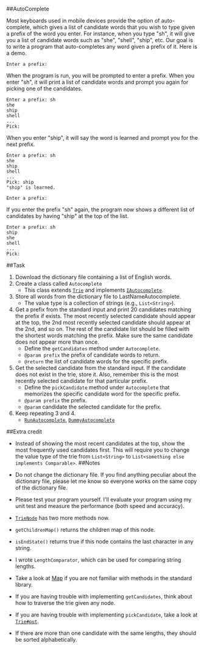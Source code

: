 ##AutoComplete

Most keyboards used in mobile devices provide the option of auto-complete, which gives a list of candidate words that you wish to type given a prefix of the word you enter. For instance, when you type "sh", it will give you a list of candidate words such as "she", "shell", "ship", etc. Our goal is to write a program that auto-completes any word given a prefix of it. Here is a demo.

    Enter a prefix: 
When the program is run, you will be prompted to enter a prefix. When you enter "sh", it will print a list of candidate words and prompt you again for picking one of the candidates.

    Enter a prefix: sh
    she
    ship
    shell
    ...
    Pick: 
When you enter "ship", it will say the word is learned and prompt you for the next prefix.

    Enter a prefix: sh
    she
    ship
    shell
    ...
    Pick: ship
    "ship" is learned.

    Enter a prefix: 
If you enter the prefix "sh" again, the program now shows a different list of candidates by having "ship" at the top of the list.

    Enter a prefix: sh
    ship
    she
    shell
    ...
    Pick: 
##Task

1. Download the dictionary file containing a list of English words.
2. Create a class called `Autocomplete`
   * This class extends [`Trie`](../master/Trie.java) and implements [`IAutocomplete`](../master/IAutocomplete.java).
4. Store all words from the dictionary file to LastNameAutocomplete.
   * The value type is a collection of strings (e.g., `List<String>`).
5. Get a prefix from the standard input and print 20 candidates matching the prefix if exists. The most recently selected candidate should appear at the top, the 2nd most recently selected candidate should appear at the 2nd, and so on. The rest of the candidate list should be filled with the shortest words matching the prefix. Make sure the same candidate does not appear more than once.
    * Define the `getCandidates` method under `Autocomplete`.
    * `@param prefix` the prefix of candidate words to return.
    * `@return` the list of candidate words for the specific prefix.
6. Get the selected candidate from the standard input. If the candidate does not exist in the trie, store it. Also, remember this is the most recently selected candidate for that particular prefix.
    * Define the `pickCandidate` method under `Autocomplete` that memorizes the specific candidate word for the specific prefix.
    * `@param prefix` the prefix.
    * `@param` candidate the selected candidate for the prefix.
7. Keep repeating 3 and 4.
    * [`RunAutocomplete`](../master/t.java), [`DummyAutocomplete`](../master/t.java)

##Extra credit

* Instead of showing the most recent candidates at the top, show the most frequently used candidates first. This will require you to change the value type of the trie from `List<String>` to `List<something else implements Comparable>`.
##Notes

* Do not change the dictionary file. If you find anything peculiar about the dictionary file, please let me know so everyone works on the same copy of the dictionary file.
* Please test your program yourself. I'll evaluate your program using my unit test and measure the performance (both speed and accuracy).
* [`TrieNode`](../master/TrieNode.java) has two more methods now.
* `getChildrenMap()` returns the children map of this node.
* `isEndState()` returns true if this node contains the last character in any string.
* I wrote `LengthComparator`, which can be used for comparing string lengths.
* Take a look at [Map](http://docs.oracle.com/javase/7/docs/api/java/util/Map.html) if you are not familiar with methods in the standard library.
* If you are having trouble with implementing `getCandidates`, think about how to traverse the trie given any node.
* If you are having trouble with implementing `pickCandidate`, take a look at [`Trie#put`](../master/Trie.java).
* If there are more than one candidate with the same lengths, they should be sorted alphabetically.
